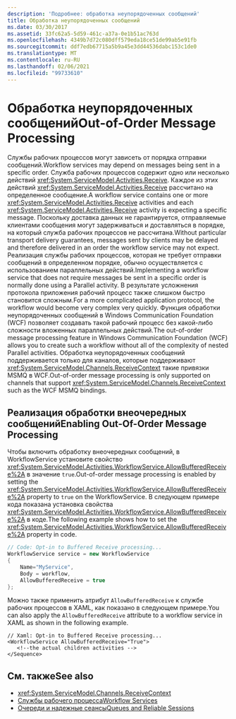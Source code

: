 ```yaml
---
description: 'Подробнее: обработка неупорядоченных сообщений'
title: Обработка неупорядоченных сообщений
ms.date: 03/30/2017
ms.assetid: 33fc62a5-5d59-461c-a37a-0e1b51ac763d
ms.openlocfilehash: 4349b7d72c080dff579eda18ce51de99ab5e91fb
ms.sourcegitcommit: ddf7edb67715a5b9a45e3dd44536dabc153c1de0
ms.translationtype: MT
ms.contentlocale: ru-RU
ms.lasthandoff: 02/06/2021
ms.locfileid: "99733610"
---
```

# <a name="out-of-order-message-processing"></a><span data-ttu-id="d9253-103">Обработка неупорядоченных сообщений</span><span class="sxs-lookup"><span data-stu-id="d9253-103">Out-of-Order Message Processing</span></span>

<span data-ttu-id="d9253-104">Службы рабочих процессов могут зависеть от порядка отправки сообщений.</span><span class="sxs-lookup"><span data-stu-id="d9253-104">Workflow services may depend on messages being sent in a specific order.</span></span> <span data-ttu-id="d9253-105">Служба рабочих процессов содержит одно или несколько действий <xref:System.ServiceModel.Activities.Receive>. Каждое из этих действий <xref:System.ServiceModel.Activities.Receive> рассчитано на определенное сообщение.</span><span class="sxs-lookup"><span data-stu-id="d9253-105">A workflow service contains one or more <xref:System.ServiceModel.Activities.Receive> activities and each <xref:System.ServiceModel.Activities.Receive> activity is expecting a specific message.</span></span> <span data-ttu-id="d9253-106">Поскольку доставка данных не гарантируется, отправляемые клиентами сообщения могут задерживаться и доставляться в порядке, на который служба рабочих процессов не рассчитана.</span><span class="sxs-lookup"><span data-stu-id="d9253-106">Without particular transport delivery guarantees, messages sent by clients may be delayed and therefore delivered in an order the workflow service may not expect.</span></span> <span data-ttu-id="d9253-107">Реализация службы рабочих процессов, которая не требует отправки сообщений в определенном порядке, обычно осуществляется с использованием параллельных действий.</span><span class="sxs-lookup"><span data-stu-id="d9253-107">Implementing a workflow service that does not require messages be sent in a specific order is normally done using a Parallel activity.</span></span> <span data-ttu-id="d9253-108">В результате усложнения протокола приложения рабочий процесс также слишком быстро становится сложным.</span><span class="sxs-lookup"><span data-stu-id="d9253-108">For a more complicated application protocol, the workflow would become very complex very quickly.</span></span>  <span data-ttu-id="d9253-109">Функция обработки неупорядоченных сообщений в Windows Communication Foundation (WCF) позволяет создавать такой рабочий процесс без какой-либо сложности вложенных параллельных действий.</span><span class="sxs-lookup"><span data-stu-id="d9253-109">The out-of-order message processing feature in Windows Communication Foundation (WCF) allows you to create such a workflow without all of the complexity of nested Parallel activities.</span></span> <span data-ttu-id="d9253-110">Обработка неупорядоченных сообщений поддерживается только для каналов, которые поддерживают <xref:System.ServiceModel.Channels.ReceiveContext> такие привязки MSMQ в WCF.</span><span class="sxs-lookup"><span data-stu-id="d9253-110">Out-of-order message processing is only supported on channels that support <xref:System.ServiceModel.Channels.ReceiveContext> such as the WCF MSMQ bindings.</span></span>  
  
## <a name="enabling-out-of-order-message-processing"></a><span data-ttu-id="d9253-111">Реализация обработки внеочередных сообщений</span><span class="sxs-lookup"><span data-stu-id="d9253-111">Enabling Out-Of-Order Message Processing</span></span>  

 <span data-ttu-id="d9253-112">Чтобы включить обработку внеочередных сообщений, в WorkflowService установите свойство <xref:System.ServiceModel.Activities.WorkflowService.AllowBufferedReceive%2A> в значение `true`.</span><span class="sxs-lookup"><span data-stu-id="d9253-112">Out-of-order message processing is enabled by setting the <xref:System.ServiceModel.Activities.WorkflowService.AllowBufferedReceive%2A> property to `true` on the WorkflowService.</span></span> <span data-ttu-id="d9253-113">В следующем примере кода показана установка свойства <xref:System.ServiceModel.Activities.WorkflowService.AllowBufferedReceive%2A> в коде.</span><span class="sxs-lookup"><span data-stu-id="d9253-113">The following example shows how to set the <xref:System.ServiceModel.Activities.WorkflowService.AllowBufferedReceive%2A> property in code.</span></span>  
  
```csharp  
// Code: Opt-in to Buffered Receive processing...  
WorkflowService service = new WorkflowService  
{  
    Name="MyService",  
    Body = workflow,  
    AllowBufferedReceive = true  
};  
```  
  
 <span data-ttu-id="d9253-114">Можно также применить атрибут `AllowBufferedReceive` к службе рабочих процессов в XAML, как показано в следующем примере.</span><span class="sxs-lookup"><span data-stu-id="d9253-114">You can also apply the `AllowBufferedReceive` attribute to a workflow service in XAML as shown in the following example.</span></span>  
  
```xaml  
// Xaml: Opt-in to Buffered Receive processing...  
<WorkflowService AllowBufferedReceive="True">  
   <!--the actual children activities -->  
</Sequence>  
```  
  
## <a name="see-also"></a><span data-ttu-id="d9253-115">См. также</span><span class="sxs-lookup"><span data-stu-id="d9253-115">See also</span></span>

- <xref:System.ServiceModel.Channels.ReceiveContext>
- [<span data-ttu-id="d9253-116">Службы рабочего процесса</span><span class="sxs-lookup"><span data-stu-id="d9253-116">Workflow Services</span></span>](workflow-services.md)
- [<span data-ttu-id="d9253-117">Очереди и надежные сеансы</span><span class="sxs-lookup"><span data-stu-id="d9253-117">Queues and Reliable Sessions</span></span>](queues-and-reliable-sessions.md)
